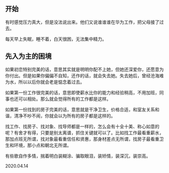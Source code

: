## 开始

有时感觉压力真大，但是没法说出来。他们又说谁谁谁在华为工作，把父母接了过去。

每天早上失眠，睡不着，白天很困，无法集中精力。

## 先入为主的困境

如果初恋特别完美的话，意思其实就是明明你配不上她，但她还深爱你，还愿意为你付出。但是如果你偏偏不自知，还作的话，就会失去她。失去她后，曾经沧海难为水，所以以后你就会老是惦念着过去。

如果第一份工作很完美的话，意思即使薪水比你的能力和经验稍高，不用加班，同事也还可以相处。那么就会觉得所有的工作都是这样。

如果第一份找到的房子完美的话，意思就是干净卫生，价格合适，和室友关系和谐，清净不吵不闹，你就会以为所有的房子都是这样的。

找工作、找房子、找对象、找导师都是一样的，怎么会有十全十美、称心如意的呢？有舍才有得，只要是别太离谱，抓住关键就可以了。比如找工作最看重薪水，那加点班无所谓，找对象最看重信任和贤惠，那身材差点无所谓，找房子最看重卫生和环境，那小点和朝北无所谓。

有些歌自作多情，揣着明白装糊涂、骗取眼泪，装矫情，装深沉，装崇高。

2020.04.14

